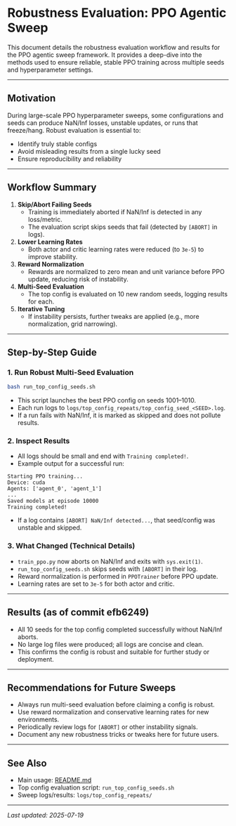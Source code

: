 # Robustness Evaluation: PPO Agentic Sweep

This document details the robustness evaluation workflow and results for the PPO agentic sweep framework. It provides a deep-dive into the methods used to ensure reliable, stable PPO training across multiple seeds and hyperparameter settings.

---

## Motivation

During large-scale PPO hyperparameter sweeps, some configurations and seeds can produce NaN/Inf losses, unstable updates, or runs that freeze/hang. Robust evaluation is essential to:
- Identify truly stable configs
- Avoid misleading results from a single lucky seed
- Ensure reproducibility and reliability

---

## Workflow Summary

1. **Skip/Abort Failing Seeds**
    - Training is immediately aborted if NaN/Inf is detected in any loss/metric.
    - The evaluation script skips seeds that fail (detected by `[ABORT]` in logs).
2. **Lower Learning Rates**
    - Both actor and critic learning rates were reduced (to `3e-5`) to improve stability.
3. **Reward Normalization**
    - Rewards are normalized to zero mean and unit variance before PPO update, reducing risk of instability.
4. **Multi-Seed Evaluation**
    - The top config is evaluated on 10 new random seeds, logging results for each.
5. **Iterative Tuning**
    - If instability persists, further tweaks are applied (e.g., more normalization, grid narrowing).

---

## Step-by-Step Guide

### 1. Run Robust Multi-Seed Evaluation

```bash
bash run_top_config_seeds.sh
```
- This script launches the best PPO config on seeds 1001–1010.
- Each run logs to `logs/top_config_repeats/top_config_seed_<SEED>.log`.
- If a run fails with NaN/Inf, it is marked as skipped and does not pollute results.

### 2. Inspect Results

- All logs should be small and end with `Training completed!`.
- Example output for a successful run:

```
Starting PPO training...
Device: cuda
Agents: ['agent_0', 'agent_1']
...
Saved models at episode 10000
Training completed!
```

- If a log contains `[ABORT] NaN/Inf detected...`, that seed/config was unstable and skipped.

### 3. What Changed (Technical Details)

- `train_ppo.py` now aborts on NaN/Inf and exits with `sys.exit(1)`.
- `run_top_config_seeds.sh` skips seeds with `[ABORT]` in their log.
- Reward normalization is performed in `PPOTrainer` before PPO update.
- Learning rates are set to `3e-5` for both actor and critic.

---

## Results (as of commit efb6249)

- All 10 seeds for the top config completed successfully without NaN/Inf aborts.
- No large log files were produced; all logs are concise and clean.
- This confirms the config is robust and suitable for further study or deployment.

---

## Recommendations for Future Sweeps

- Always run multi-seed evaluation before claiming a config is robust.
- Use reward normalization and conservative learning rates for new environments.
- Periodically review logs for `[ABORT]` or other instability signals.
- Document any new robustness tricks or tweaks here for future users.

---

## See Also
- Main usage: [README.md](README.md)
- Top config evaluation script: `run_top_config_seeds.sh`
- Sweep logs/results: `logs/top_config_repeats/`

---

_Last updated: 2025-07-19_
